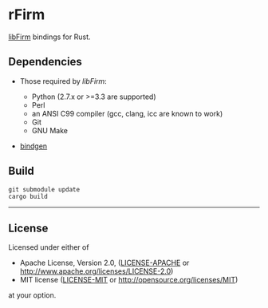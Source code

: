 # rFirm

[libFirm](https://libfirm.org) bindings for Rust.

## Dependencies
- Those required by *libFirm*:
  - Python (2.7.x or >=3.3 are supported)
  - Perl
  - an ANSI C99 compiler (gcc, clang, icc are known to work)
  - Git
  - GNU Make

- [bindgen](https://crates.io/crates/bindgen)

## Build
```
git submodule update
cargo build
```

---
## License

Licensed under either of

 * Apache License, Version 2.0, ([LICENSE-APACHE](LICENSE-APACHE) or http://www.apache.org/licenses/LICENSE-2.0)
 * MIT license ([LICENSE-MIT](LICENSE-MIT) or http://opensource.org/licenses/MIT)

at your option.

